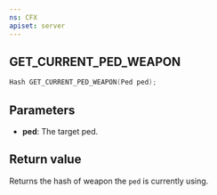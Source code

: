 ```yaml
---
ns: CFX
apiset: server
---
```

## GET_CURRENT_PED_WEAPON

```c
Hash GET_CURRENT_PED_WEAPON(Ped ped);
```

## Parameters
* **ped**: The target ped.

## Return value
Returns the hash of weapon the `ped` is currently using.
